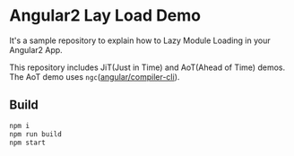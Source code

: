 # Angular2 Lay Load Demo

It's a sample repository to explain how to Lazy Module Loading in your Angular2 App.

This repository includes JiT(Just in Time) and AoT(Ahead of Time) demos.
The AoT demo uses `ngc`([angular/compiler-cli](https://github.com/angular/angular/blob/master/modules/%40angular/compiler-cli/README.md)).

## Build

```sh
npm i
npm run build
npm start
```

